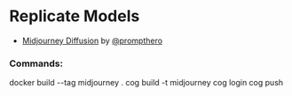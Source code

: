 # Replicate Models

- [Midjourney Diffusion](https://huggingface.co/prompthero/midjourney-v4-diffusion) by [@prompthero](prompthero.com)
 
### Commands:
docker build --tag midjourney .
cog build -t midjourney
cog login
cog push
